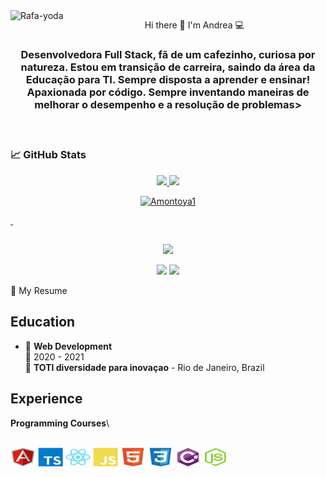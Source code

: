 <div>
     <img align="left" alt="Rafa-yoda" src="https://cdn.discordapp.com/attachments/795358919417397249/825430589581688872/hi.gif">
</div>
<p align="center"> Hi there 👋 I'm Andrea 💻 </p>


 <h3 align="center">Desenvolvedora Full Stack, fã de um cafezinho, curiosa por natureza. Estou em transição de carreira, saindo da área da Educação para TI. Sempre disposta a aprender e ensinar! Apaxionada por código. Sempre inventando maneiras de melhorar o desempenho e a resolução de problemas>

&nbsp;

### &#x1f4c8; GitHub Stats
    
   <div  align="center">
 <a href="https://github.com/Amontoya1/Amontoya1">
  <img height="180em" src="https://github-readme-stats.vercel.app/api?username=Amontoya1&show_icons=true&theme=dracula&include_all_commits=true&count_private=true"/>
  <img height="180em" src="https://github-readme-stats.vercel.app/api/top-langs/?username=Amontoya1&layout=compact&langs_count=7&theme=dracula"/>
</div>


<p align="center"> <img src="https://komarev.com/ghpvc/?username=Amontoya1&label=Profile%20views&color=0e75b6&style=flat" alt="Amontoya1" /> </p>
&nbsp;
<br>

   ##
    
  <div align="center"> 
      
  <a href="https://www.instagram.com/andreajmontoya3/" target="_blank"><img src="https://img.shields.io/badge/-Instagram-%23E4405F?style=for-the-badge&logo=instagram&logoColor=white" target="_blank"></a>

  <a href="mailto:contato@tecnicosindependencia@gmail.com"><img src="https://img.shields.io/badge/-Gmail-%23333?style=for-the-badge&logo=gmail&logoColor=white" target="_blank"></a>
  <a href="https://www.linkedin.com/in/andrea-montoya-80a0471a8/" target="_blank"><img src="https://img.shields.io/badge/-LinkedIn-%230077B5?style=for-the-badge&logo=linkedin&logoColor=white" target="_blank"></a> 
 
 
</div>


  <summary>📃 My Resume


## Education

- 📖 **Web Development**\
📆 2020 - 2021\
📍 **TOTI diversidade para inovaçao** - Rio de Janeiro, Brazil

## Experience
**Programming Courses**\
<div style="display: inline_block"><br>
    
  <img align="center" alt="Angular" src="https://raw.githubusercontent.com/devicons/devicon/master/icons/angularjs/angularjs-original.svg" width="40px" height="30px"/>
  <img align="center" alt="Ts" height="30" width="40" src="https://raw.githubusercontent.com/devicons/devicon/master/icons/typescript/typescript-plain.svg">
  <img align="center" alt="React" height="30" width="40" src="https://raw.githubusercontent.com/devicons/devicon/master/icons/react/react-original.svg">
  <img align="center" alt="Js" height="30" width="40" src="https://raw.githubusercontent.com/devicons/devicon/master/icons/javascript/javascript-plain.svg">
  <img align="center" alt="HTML" height="30" width="40" src="https://raw.githubusercontent.com/devicons/devicon/master/icons/html5/html5-original.svg">
  <img align="center" alt="CSS" height="30" width="40" src="https://raw.githubusercontent.com/devicons/devicon/master/icons/css3/css3-original.svg">
  <img align="center" alt="CSharp" src="https://raw.githubusercontent.com/devicons/devicon/master/icons/csharp/csharp-original.svg" width="40px" height="30px"/>
  <img align="center" alt="NodeJs" src="https://raw.githubusercontent.com/devicons/devicon/master/icons/nodejs/nodejs-original.svg" width="40px" height="30px"/>
 </div>

</summary>

</details>


